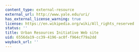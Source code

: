 ```yaml
---
content_type: external-resource
external_url: http://www.yale.edu/uri/
has_external_license_warning: true
license: https://en.wikipedia.org/wiki/All_rights_reserved
status: ''
title: Urban Resources Initiative Web site
uid: 6556da19-cc39-4196-ac0f-f964cf79a2dd
wayback_url: ''
---
```


